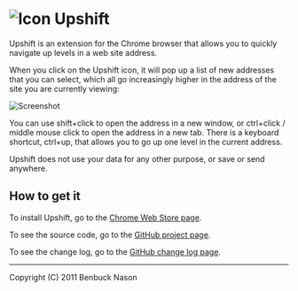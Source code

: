 # ![Icon](https://raw.githubusercontent.com/benbuck/upshift/master/resources/icon.png) Upshift

Upshift is an extension for the Chrome browser that allows you to quickly navigate up levels in a web site address.

When you click on the Upshift icon, it will pop up a list of new addresses that you can select, which all go increasingly higher in the address of the site you are currently viewing:

![Screenshot](https://raw.githubusercontent.com/benbuck/upshift/master/resources/screenshot-1280x800.png)

You can use shift+click to open the address in a new window, or ctrl+click / middle mouse click to open the address in a new tab. There is a keyboard shortcut, ctrl+up, that allows you to go up one level in the current address.

Upshift does not use your data for any other purpose, or save or send anywhere.

## How to get it

To install Upshift, go to the [Chrome Web Store page](https://chrome.google.com/webstore/detail/upshift/nmibphlpgkekcpbplklgdfmiphfdfhdi).

To see the source code, go to the [GitHub project page](https://github.com/benbuck/upshift).

To see the change log, go to the [GitHub change log page](https://github.com/benbuck/upshift/blob/master/CHANGELOG.md).

---

Copyright (C) 2011 Benbuck Nason

